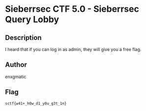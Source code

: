 # Sieberrsec CTF 5.0 - Sieberrsec Query Lobby

## Description

I heard that if you can log in as admin, they will give you a free flag.

## Author

enxgmatic

## Flag

`sctf{w41+_h0w_d1_y0u_g3t_1n}`
